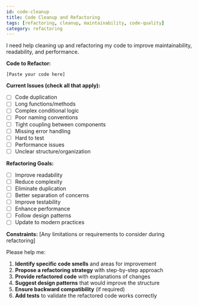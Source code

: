 ```yaml
---
id: code-cleanup
title: Code Cleanup and Refactoring
tags: [refactoring, cleanup, maintainability, code-quality]
category: refactoring
---
```


I need help cleaning up and refactoring my code to improve maintainability, readability, and performance.

**Code to Refactor:**
```
[Paste your code here]
```

**Current Issues (check all that apply):**
- [ ] Code duplication
- [ ] Long functions/methods
- [ ] Complex conditional logic
- [ ] Poor naming conventions
- [ ] Tight coupling between components
- [ ] Missing error handling
- [ ] Hard to test
- [ ] Performance issues
- [ ] Unclear structure/organization

**Refactoring Goals:**
- [ ] Improve readability
- [ ] Reduce complexity
- [ ] Eliminate duplication
- [ ] Better separation of concerns
- [ ] Improve testability
- [ ] Enhance performance
- [ ] Follow design patterns
- [ ] Update to modern practices

**Constraints:**
[Any limitations or requirements to consider during refactoring]

Please help me:
1. **Identify specific code smells** and areas for improvement
2. **Propose a refactoring strategy** with step-by-step approach
3. **Provide refactored code** with explanations of changes
4. **Suggest design patterns** that would improve the structure
5. **Ensure backward compatibility** (if required)
6. **Add tests** to validate the refactored code works correctly